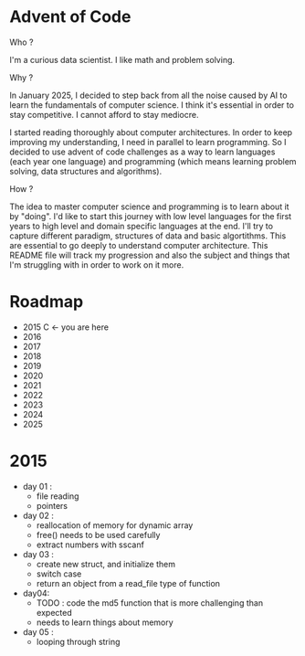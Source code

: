 # Advent of Code 

Who ? 

I'm a curious data scientist. I like math and problem solving.

Why ? 

In January 2025, I decided to step back from all the noise caused by AI to learn the fundamentals of computer science. I think it's essential in order to stay competitive. I cannot afford to stay mediocre. 

I started reading thoroughly about computer architectures. In order to keep improving my understanding, I need in parallel to learn programming. So I decided to use advent of code challenges as a way to learn languages (each year one language) and programming (which means learning problem solving, data structures and algorithms). 

How ?

The idea to master computer science and programming is to learn about it by "doing". I'd like to start this journey with low level languages for the first years to high level and domain specific languages at the end. I'll try to capture different paradigm, structures of data and basic algortithms. This are essential to go deeply to understand computer architecture. 
This README file will track my progression and also the subject and things that I'm struggling with in order to work on it more. 

# Roadmap 

- 2015 C <- you are here
- 2016 
- 2017
- 2018
- 2019
- 2020
- 2021 
- 2022
- 2023
- 2024
- 2025 

# 2015

- day 01 : 
    - file reading 
    - pointers
- day 02 : 
    - reallocation of memory for dynamic array
    - free() needs to be used carefully
    - extract numbers with sscanf
- day 03 :
    - create new struct, and initialize them
    - switch case
    - return an object from a read_file type of function
- day04:
    - TODO : code the md5 function that is more challenging than expected
    - needs to learn things about memory
- day 05 :
    - looping through string
